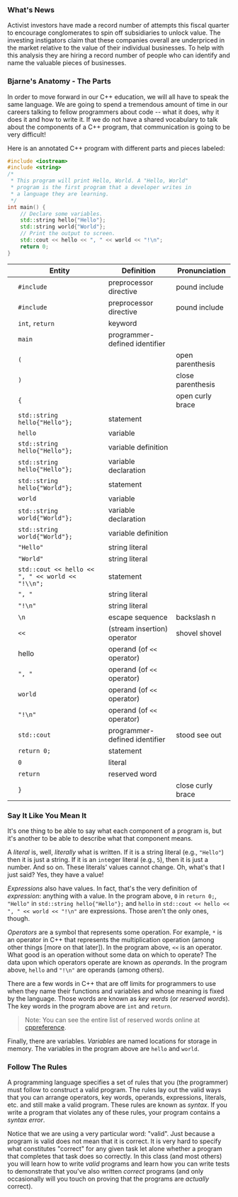### What's News
Activist investors have made a record number of attempts this fiscal quarter to encourage conglomerates to spin off subsidiaries to unlock value. The investing instigators claim that these companies overall are underpriced in the market relative to the value of their individual businesses. To help with this analysis they are hiring a record number of people who can identify and name the valuable pieces of businesses. 

### Bjarne's Anatomy - The Parts

In order to move forward in our C++ education, we will all have to speak the same language. We are going to spend a tremendous amount of time in our careers talking to fellow programmers about code -- what it does, why it does it and how to write it. If we do not have a shared vocabulary to talk about the components of a C++ program, that communication is going to be very difficult! 

Here is an annotated C++ program with different parts and pieces labeled:

```C++
#include <iostream>
#include <string>
/*
 * This program will print Hello, World. A "Hello, World"
 * program is the first program that a developer writes in
 * a language they are learning.
 */
int main() {
    // Declare some variables.
    std::string hello{"Hello"};
    std::string world{"World"};
    // Print the output to screen.
    std::cout << hello << ", " << world << "!\n";
    return 0;
}
```
| | Entity | Definition | Pronunciation |
| -- | -- | -- | -- | 
|| `#include` | preprocessor directive | pound include |
|| `#include` | preprocessor directive | pound include |
|| `int`, `return` | keyword | |
|| `main` | programmer-defined identifier | |
|| `(` | | open parenthesis | 
|| `)` | | close parenthesis |
|| `{` | | open curly brace |
|| `std::string hello{"Hello"};` | statement | |
|| `hello` | variable | |
|| `std::string hello{"Hello"};` | variable definition | |
|| `std::string hello{"Hello"};` | variable declaration | |
|| `std::string hello{"World"};` | statement | |
|| `world` | variable | |
|| `std::string world{"World"};` | variable declaration | |
|| `std::string world{"World"};` | variable definition | |
|| `"Hello"` | string literal | | 
|| `"World"` | string literal | | 
|| `std::cout << hello << ", " << world << "!\\n";` | statement | |
|| `", "` | string literal | |
|| `"!\n"` | string literal | |
|| `\n` | escape sequence | backslash n |
|| `<<` | (stream insertion) operator | shovel shovel |
|| hello | operand (of `<<` operator) || 
|| `", "` | operand (of `<<` operator) || 
|| `world` | operand (of `<<` operator) || 
|| `"!\n"` | operand (of `<<` operator) || 
|| `std::cout` | programmer-defined identifier | stood see out |
|| `return 0;` | statement | |
|| `0` | literal | | 
|| `return` | reserved word | |
|| `}` | | close curly brace |

### Say It Like You Mean It

It's one thing to be able to say what each component of a program is, but it's another to be able to describe what that component means.

A *literal* is, well, *literally* what is written. If it is a string literal (e.g., `"Hello"`) then it is just a string. If it is an `int`eger literal (e.g., `5`), then it is just a number. And so on. These literals' values cannot change. Oh, what's that I just said? Yes, they have a value! 

_Expressions_ also have values. In fact, that's the very definition of _expression_: anything with a value. In the program above, `0` in `return 0;`, `"Hello"` in `std::string hello{"Hello"};` and `hello` in `std::cout << hello << ", " << world << "!\n"` are expressions. Those aren't the only ones, though.

_Operators_ are a symbol that represents some operation. For example, `*` is an operator in C++ that represents the multiplication operation (among other things [more on that later]). In the program above, `<<` is an operator. What good is an operation without some data on which to operate? The data upon which operators operate are known as _operands_. In the program above, `hello` and `"!\n"` are operands (among others). 

There are a few words in C++ that are off limits for programmers to use when they name their functions and variables and whose meaning is fixed by the language. Those words are known as _key words_ (or _reserved words_). The key words in the program above are `int` and `return`. 

> Note: You can see the entire list of reserved words online at [cppreference](https://en.cppreference.com/w/cpp/keyword).

Finally, there are variables. _Variables_ are named locations for storage in memory. The variables in the program above are `hello` and `world`.

### Follow The Rules

A programming language specifies a set of rules that you (the programmer) must follow to construct a valid program. The rules lay out the valid ways that you can arrange operators, key words, operands, expressions, literals, etc. and still make a valid program. These rules are known as _syntax_. If you write a program that violates any of these rules, your program contains a _syntax error_.

Notice that we are using a very particular word: "valid". Just because a program is valid does not mean that it is correct. It is very hard to specify what constitutes "correct" for any given task let alone whether a program that completes that task does so correctly. In this class (and most others) you will learn how to write _valid_ programs and learn how you can write tests to demonstrate that you've also written _correct_ programs (and only occasionally will you touch on proving that the programs are _actually_ correct).